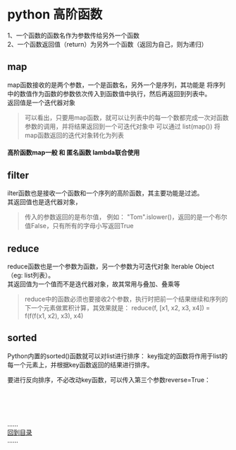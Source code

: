 # python 高阶函数

1、一个函数的函数名作为参数传给另外一个函数  
2、一个函数返回值（return）为另外一个函数（返回为自己，则为递归）

## map

map函数接收的是两个参数，一个是函数名，另外一个是序列，其功能是
将序列中的数值作为函数的参数依次传入到函数值中执行，然后再返回到列表中。  
返回值是一个迭代器对象

> 可以看出，只要用map函数，就可以让列表中的每一个数都完成一次对函数参数的调用，并将结果返回到一个可迭代对象中
> 可以通过 list(map()) 将map函数返回的迭代对象转化为列表

#### 高阶函数map一般 和 匿名函数 lambda联合使用

## filter

ilter函数也是接收一个函数和一个序列的高阶函数，其主要功能是过滤。  
其返回值也是迭代器对象，

> 传入的参数返回的是布尔值， 例如： "Tom".islower()，返回的是一个布尔值False，只有所有的字母小写返回True

## reduce

reduce函数也是一个参数为函数，另一个参数为可迭代对象 Iterable Object（eg: list列表）。  
其返回值为一个值而不是迭代器对象，故其常用与叠加、叠乘等
> reduce中的函数必须也要接收2个参数，执行时把前一个结果继续和序列的下一个元素做累积计算，其效果就是：
> reduce(f, [x1, x2, x3, x4]) = f(f(f(x1, x2), x3), x4)

## sorted

Python内置的sorted()函数就可以对list进行排序：
key指定的函数将作用于list的每一个元素上，并根据key函数返回的结果进行排序。

要进行反向排序，不必改动key函数，可以传入第三个参数reverse=True：
<br />
<br />
<br />
<br />
<br />

......     
[回到目录](../Readme.md)   
......
